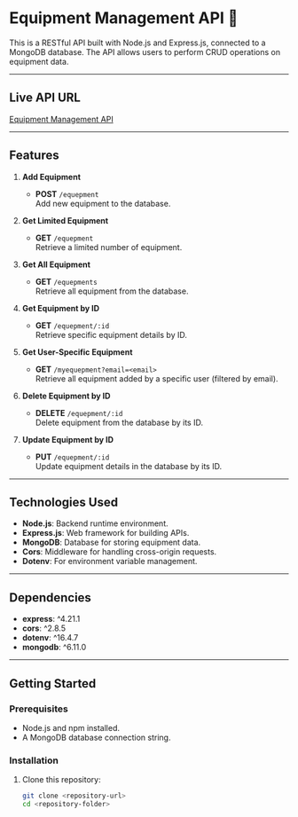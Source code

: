 # Equipment Management API 🚀

This is a RESTful API built with Node.js and Express.js, connected to a MongoDB database. The API allows users to perform CRUD operations on equipment data.

---

## **Live API URL**
[Equipment Management API](https://assignment-10-solution-server.vercel.app/)

---

## **Features**
1. **Add Equipment**
   - **POST** `/equepment`  
     Add new equipment to the database.
   
2. **Get Limited Equipment**
   - **GET** `/equepment`  
     Retrieve a limited number of equipment.
   
3. **Get All Equipment**
   - **GET** `/equepments`  
     Retrieve all equipment from the database.
   
4. **Get Equipment by ID**
   - **GET** `/equepment/:id`  
     Retrieve specific equipment details by ID.
   
5. **Get User-Specific Equipment**
   - **GET** `/myequepment?email=<email>`  
     Retrieve all equipment added by a specific user (filtered by email).
   
6. **Delete Equipment by ID**
   - **DELETE** `/equepment/:id`  
     Delete equipment from the database by its ID.
   
7. **Update Equipment by ID**
   - **PUT** `/equepment/:id`  
     Update equipment details in the database by its ID.

---

## **Technologies Used**
- **Node.js**: Backend runtime environment.
- **Express.js**: Web framework for building APIs.
- **MongoDB**: Database for storing equipment data.
- **Cors**: Middleware for handling cross-origin requests.
- **Dotenv**: For environment variable management.

---

## **Dependencies**
- **express**: ^4.21.1
- **cors**: ^2.8.5
- **dotenv**: ^16.4.7
- **mongodb**: ^6.11.0

---

## **Getting Started**

### Prerequisites
- Node.js and npm installed.
- A MongoDB database connection string.

### Installation
1. Clone this repository:
   ```bash
   git clone <repository-url>
   cd <repository-folder>
